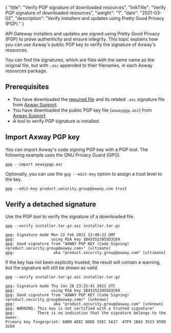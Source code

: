 {
"title": "Verify PGP signature of downloaded resources",
  "linkTitle": "Verify PGP signature of downloaded resources",
  "weight": "1",
  "date": "2021-03-02",
  "description": "Verify installers and updates using Pretty Good Privacy (PGP)."
}

API Gateway installers and updates are signed using Pretty Good Privacy (PGP) to prove authenticity and ensure integrity. This topic explains how you can use Axway's public PGP key to verify the signature of Axway's resources.

You can find the signatures, which are files with the same name as the original file, but with `.asc` appended to their filenames, in each Axway resources package.

## Prerequisites

* You have downloaded the [required file](/docs/apim_installation/apigtw_install/installation/#prerequisites) and its related `.asc` signature file from [Axway Support](https://support.axway.com).
* You have downloaded the public PGP key file (`axwaypgp.asc`) from [Axway Support](https://support.axway.com).
* A tool to verify PGP signature is installed.

## Import Axway PGP key

You can import Axway's code signing PGP key with a PGP tool. The following example uses the GNU Privacy Guard (GPG).

```
gpg --import axwaypgp.asc
```

Optionally, you can use the `gpg --edit-key` option to assign a trust level to the key.

```
gpg --edit-key product.security.group@axway.com trust
```

## Verify a detached signature

Use the PGP tool to verify the signature of a downloaded file.

```
gpg --verify installer.tar.gz.asc installer.tar.gz

gpg: Signature made Mon 22 Feb 2021 13:40:22 GMT
gpg:                using RSA key 1B433523955D3C69
gpg: Good signature from "AXWAY PGP KEY (Code Signing) <product.security.group@axway.com>" [ultimate]
gpg:                 aka "product.security.group@axway.com" [ultimate]
```

If the key has not been explicitly trusted, the result will contain a warning, but the signature will still be shown as valid.

```
gpg --verify installer.tar.gz.asc installer.tar.gz
 
gpg: Signature made Thu Jan 28 23:25:41 2021 UTC
gpg:                using RSA key 1B433523955D3C69
gpg: Good signature from "AXWAY PGP KEY (Code Signing) <product.security.group@axway.com>" [unknown]
gpg:                 aka "product.security.group@axway.com" [unknown]
gpg: WARNING: This key is not certified with a trusted signature!
gpg:          There is no indication that the signature belongs to the owner.
Primary key fingerprint: 6800 AEEC B8DE 55EC 5A17  47F9 1B43 3523 955D 3C69
```
